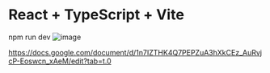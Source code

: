 # React + TypeScript + Vite
npm run dev
![image](https://github.com/user-attachments/assets/9642a2f7-be7c-43e8-b1f1-307da45b8418)

https://docs.google.com/document/d/1n7IZTHK4Q7PEPZuA3hXkCEz_AuRvjcP-Eoswcn_xAeM/edit?tab=t.0


